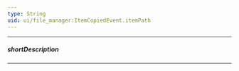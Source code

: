 ```yaml
---
type: String
uid: ui/file_manager:ItemCopiedEvent.itemPath
---
```

---
##### shortDescription
<!-- Description goes here -->

---
<!-- Description goes here -->